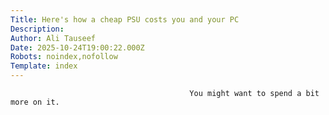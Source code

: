 ```yaml
---
Title: Here's how a cheap PSU costs you and your PC
Description: 
Author: Ali Tauseef
Date: 2025-10-24T19:00:22.000Z
Robots: noindex,nofollow
Template: index
---
```


                                            You might want to spend a bit more on it.
                                        